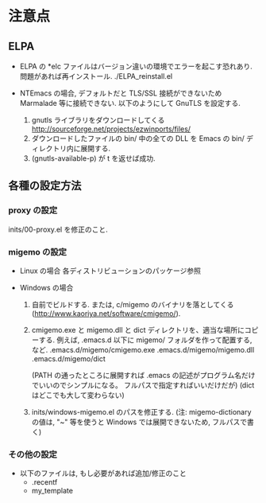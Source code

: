 # 注意点 #
## ELPA ##
- ELPA の *elc ファイルはバージョン違いの環境でエラーを起こす恐れあり. 問題があれば再インストール.
  ./ELPA_reinstall.el

- NTEmacs の場合,
  デフォルトだと TLS/SSL 接続ができないため Marmalade 等に接続できない.
  以下のようにして GnuTLS を設定する.
  1. gnutls ライブラリをダウンロードしてくる
     <http://sourceforge.net/projects/ezwinports/files/>
  2. ダウンロードしたファイルの bin/ 中の全ての DLL を
     Emacs の bin/ ディレクトリ内に展開する.
  3. (gnutls-available-p) が t を返せば成功.

## 各種の設定方法 ##
### proxy の設定 ###
inits/00-proxy.el を修正のこと.

### migemo の設定 ###
- Linux の場合
  各ディストリビューションのパッケージ参照

- Windows の場合
  1. 自前でビルドする. または,
     c/migemo のバイナリを落としてくる (http://www.kaoriya.net/software/cmigemo/).

  2. cmigemo.exe と migemo.dll と dict ディレクトリを、適当な場所にコピーする.
     例えば, .emacs.d 以下に migemo/ フォルダを作って配置する, など.
     .emacs.d/migemo/cmigemo.exe
     .emacs.d/migemo/migemo.dll
     .emacs.d/migemo/dict

     (PATH の通ったところに展開すれば .emacs の記述がプログラム名だけでいいのでシンプルになる。
	 フルパスで指定すればいいだけだが)
     (dict はどこでも大して変わらない)

  3. inits/windows-migemo.el のパスを修正する.
     (注: migemo-dictionary の値は, "~" 等を使うと Windows では展開できないため, フルパスで書く)
     
### その他の設定 ###
- 以下のファイルは, もし必要があれば追加/修正のこと
  - .recentf
  - my_template
